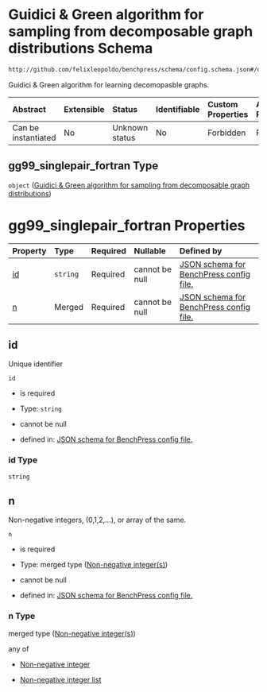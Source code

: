 # Guidici & Green algorithm for sampling from decomposable graph distributions Schema

```txt
http://github.com/felixleopoldo/benchpress/schema/config.schema.json#/definitions/gg99_singlepair_fortran
```

Guidici & Green algorithm for learning decomopasble graphs.

| Abstract            | Extensible | Status         | Identifiable | Custom Properties | Additional Properties | Access Restrictions | Defined In                                                                    |
| :------------------ | :--------- | :------------- | :----------- | :---------------- | :-------------------- | :------------------ | :---------------------------------------------------------------------------- |
| Can be instantiated | No         | Unknown status | No           | Forbidden         | Forbidden             | none                | [config.schema.json*](../../../out/config.schema.json "open original schema") |

## gg99\_singlepair_fortran Type

`object` ([Guidici & Green algorithm for sampling from decomposable graph distributions](config-definitions-guidici--green-algorithm-for-sampling-from-decomposable-graph-distributions-1.md))

# gg99\_singlepair_fortran Properties

| Property  | Type     | Required | Nullable       | Defined by                                                                                                                                                                                                                                                                             |
| :-------- | :------- | :------- | :------------- | :------------------------------------------------------------------------------------------------------------------------------------------------------------------------------------------------------------------------------------------------------------------------------------- |
| [id](#id) | `string` | Required | cannot be null | [JSON schema for BenchPress config file.](config-definitions-guidici--green-algorithm-for-sampling-from-decomposable-graph-distributions-1-properties-id.md "http://github.com/felixleopoldo/benchpress/schema/config.schema.json#/definitions/gg99_singlepair_fortran/properties/id") |
| [n](#n)   | Merged   | Required | cannot be null | [JSON schema for BenchPress config file.](config-definitions-non-negative-integers.md "http://github.com/felixleopoldo/benchpress/schema/config.schema.json#/definitions/gg99_singlepair_fortran/properties/n")                                                                        |

## id

Unique identifier

`id`

*   is required

*   Type: `string`

*   cannot be null

*   defined in: [JSON schema for BenchPress config file.](config-definitions-guidici--green-algorithm-for-sampling-from-decomposable-graph-distributions-1-properties-id.md "http://github.com/felixleopoldo/benchpress/schema/config.schema.json#/definitions/gg99\_singlepair_fortran/properties/id")

### id Type

`string`

## n

Non-negative integers, (0,1,2,...), or array of the same.

`n`

*   is required

*   Type: merged type ([Non-negative integer(s)](config-definitions-non-negative-integers.md))

*   cannot be null

*   defined in: [JSON schema for BenchPress config file.](config-definitions-non-negative-integers.md "http://github.com/felixleopoldo/benchpress/schema/config.schema.json#/definitions/gg99\_singlepair_fortran/properties/n")

### n Type

merged type ([Non-negative integer(s)](config-definitions-non-negative-integers.md))

any of

*   [Non-negative integer](config-definitions-non-negative-integer.md "check type definition")

*   [Non-negative integer list](config-definitions-non-negative-integers-anyof-non-negative-integer-list.md "check type definition")
